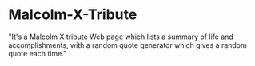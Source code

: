 # Malcolm-X-Tribute

"It's a Malcolm X tribute Web page which lists a summary of life and accomplishments, with a random quote generator which gives a random quote each time."
